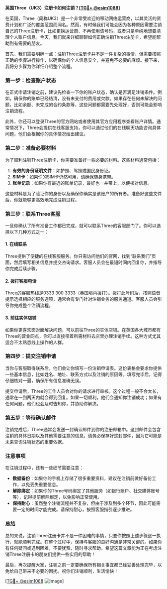 **英国Three（UK3）注册卡如何注销？[[TG💪+ @esim1088](https://t.me/s/esim1088)]**

在英国，Three（简称UK3）是一个非常受欢迎的移动网络运营商，以其灵活的资费计划和广泛的覆盖范围而闻名。然而，有时候我们可能会因为各种原因需要注销自己的Three注册卡，比如更换运营商、不再使用该号码，或者只是单纯地想要清理个人账户信息。今天，我们就来详细聊聊如何正确注销Three注册卡，希望能帮助到有需要的朋友。

首先，我们需要明确一点：注销Three注册卡并不是一件复杂的事情，但需要按照正确的步骤进行操作，以确保你的个人信息安全，并避免不必要的麻烦。接下来，我将分步骤为你详细介绍整个流程。

### 第一步：检查账户状态

在正式申请注销之前，建议先检查一下你的账户状态，确认是否满足注销条件。例如，确保你的账单已经结清，没有未支付的费用或欠款。如果存在任何未解决的问题，比如余额、未完成的合约条款等，这些问题都需要先处理好，否则可能会影响注销流程。

此外，你还可以登录Three的官方网站或者使用其官方应用程序查看账户详情。通常情况下，Three会提供在线客服支持，你可以通过他们的在线聊天功能咨询具体问题，他们会根据你的具体情况给出建议。

### 第二步：准备必要材料

为了顺利注销Three注册卡，你需要准备好一些必要的材料。这些材料通常包括：

1. **有效的身份证明文件**：如护照、驾照或国民身份证。
2. **SIM卡**：如果你的SIM卡仍然可用，请确保随身携带。
3. **账单记录**：如果你有最近的账单记录，最好也一并带上，以便核对信息。

这些材料是为了验证你的身份以及确保你确实是该账户的所有者。准备好这些文件后，你就能够更高效地完成注销过程。

### 第三步：联系Three客服

一旦你确认了所有准备工作都已完成，就可以联系Three的客服部门了。你可以选择以下几种方式之一：

#### 1. 在线联系
Three提供了便捷的在线客服服务。你只需访问他们的官网，找到“联系我们”页面，然后填写相关信息并提交咨询请求。客服人员会在最短时间内回复你，并指导你完成后续步骤。

#### 2. 拨打客服电话
Three的客服热线是0333 300 3333（英国境内拨打）。拨打此号码后，按照语音提示选择相应的服务选项，通常会有专门针对注销业务的服务通道。客服人员会引导你完成整个注销流程。

#### 3. 前往实体店铺
如果你更喜欢面对面解决问题，可以前往Three的实体店铺。在英国各大城市都有Three的营业网点，你可以直接带着所需材料去店里办理注销手续。这种方式尤其适合不太熟悉线上操作的人群。

### 第四步：提交注销申请

当你与客服取得联系后，他们会让你填写一份注销申请表。这份表格会要求你提供一些基本信息，比如姓名、地址、联系方式以及注销的原因等。填写完毕后，记得仔细核对一遍，确保所有信息准确无误。

提交申请后，Three的工作人员会对你的请求进行审核。这个过程一般不会太长，通常在一到两天内就会得到回复。如果一切顺利，他们会通知你注销成功；如果有任何问题，他们也会及时告知你，并协助你解决。

### 第五步：等待确认邮件

注销完成后，Three通常会发送一封确认邮件到你的注册邮箱中。这封邮件会包含注销的具体日期以及其他需要注意的信息。请务必保存好这封邮件，因为它可能是未来查询注销状态的重要依据。

### 注意事项

在注销过程中，还有一些细节需要注意：

- **数据备份**：如果你的手机上存储了很多重要资料，建议在注销前做好备份工作，以免丢失重要信息。
- **解除绑定**：如果你的Three号码绑定了其他服务（如银行账户、社交媒体账号等），记得提前解除绑定，以免影响正常使用。
- **保持耐心**：虽然整个注销流程并不复杂，但由于涉及到多个环节，因此可能需要一定的时间才能完成。请保持耐心，按照客服指引逐步推进。

### 总结

总的来说，注销Three注册卡并不是一件困难的事情，只要你按照上述步骤逐一执行，就能顺利完成。在整个过程中，保持与客服的良好沟通是非常关键的。如果你有任何疑问或遇到困难，不要犹豫，随时寻求帮助。希望这篇文章能为正在考虑注销Three注册卡的朋友们提供一些实用的帮助！

最后，再次提醒大家，注销之前一定要确保所有相关事宜都已经妥善处理完毕，以免给自己带来不必要的困扰。祝你们注销顺利，生活愉快！

[[TG💪+ @esim1088](https://t.me/s/esim1088) ![Image](https://i.postimg.cc/4NQfJmqS/Snipaste-2025-05-13-00-14-12.png)]